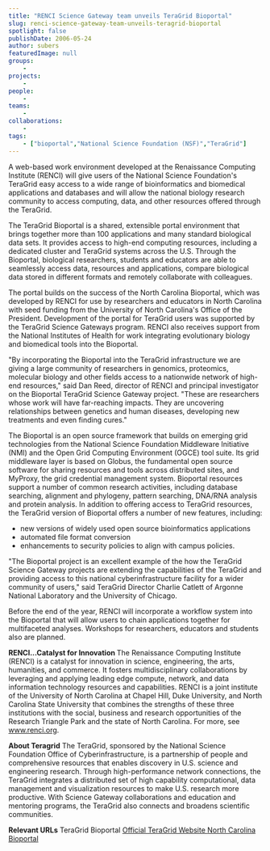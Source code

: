 ```yaml
---
title: "RENCI Science Gateway team unveils TeraGrid Bioportal"
slug: renci-science-gateway-team-unveils-teragrid-bioportal
spotlight: false
publishDate: 2006-05-24
author: subers
featuredImage: null
groups:
    - 
projects:
    - 
people:
    - 
teams: 
    - 
collaborations:
    - 
tags:
    - ["bioportal","National Science Foundation (NSF)","TeraGrid"]
---
```

A web-based work environment developed at the Renaissance Computing Institute (RENCI) will give users of the National Science Foundation's TeraGrid easy access to a wide range of bioinformatics and biomedical applications and databases and will allow the national biology research community to access computing, data, and other resources offered through the TeraGrid.<!--more-->

The TeraGrid Bioportal is a shared, extensible portal environment that brings together more than 100 applications and many standard biological data sets. It provides access to high-end computing resources, including a dedicated cluster and TeraGrid systems across the U.S. Through the Bioportal, biological researchers, students and educators are able to seamlessly access data, resources and applications, compare biological data stored in different formats and remotely collaborate with colleagues.

The portal builds on the success of the North Carolina Bioportal, which was developed by RENCI for use by researchers and educators in North Carolina with seed funding from the University of North Carolina's Office of the President. Development of the portal for TeraGrid users was supported by the TeraGrid Science Gateways program. RENCI also receives support from the National Institutes of Health for work integrating evolutionary biology and biomedical tools into the Bioportal.

"By incorporating the Bioportal into the TeraGrid infrastructure we are giving a large community of researchers in genomics, proteomics, molecular biology and other fields access to a nationwide network of high-end resources," said Dan Reed, director of RENCI and principal investigator on the Bioportal TeraGrid Science Gateway project. "These are researchers whose work will have far-reaching impacts. They are uncovering relationships between genetics and human diseases, developing new treatments and even finding cures."

The Bioportal is an open source framework that builds on emerging grid technologies from the National Science Foundation Middleware Initiative (NMI) and the Open Grid Computing Environment (OGCE) tool suite. Its grid middleware layer is based on Globus, the fundamental open source software for sharing resources and tools across distributed sites, and MyProxy, the grid credential management system. Bioportal resources support a number of common research activities, including database searching, alignment and phylogeny, pattern searching, DNA/RNA analysis and protein analysis. In addition to offering access to TeraGrid resources, the TeraGrid version of Bioportal offers a number of new features, including:
<ul type="disc">
	<li>new versions of widely used open source bioinformatics applications</li>
	<li>automated file format conversion</li>
	<li>enhancements to security policies to align with campus policies.</li>
</ul>
"The Bioportal project is an excellent example of the how the TeraGrid Science Gateway projects are extending the capabilities of the TeraGrid and providing access to this national cyberinfrastructure facility for a wider community of users," said TeraGrid Director Charlie Catlett of Argonne National Laboratory and the University of Chicago.

Before the end of the year, RENCI will incorporate a workflow system into the Bioportal that will allow users to chain applications together for multifaceted analyses. Workshops for researchers, educators and students also are planned.

<strong> RENCI...Catalyst for Innovation </strong>
The Renaissance Computing Institute (RENCI) is a catalyst for innovation in science, engineering, the arts, humanities, and commerce. It fosters multidisciplinary collaborations by leveraging and applying leading edge compute, network, and data information technology resources and capabilities. RENCI is a joint institute of the University of North Carolina at Chapel Hill, Duke University, and North Carolina State University that combines the strengths of these three institutions with the social, business and research opportunities of the Research Triangle Park and the state of North Carolina. For more, see <a href="http://www.renci.org/">www.renci.org</a>.

<strong> About Teragrid</strong>
The TeraGrid, sponsored by the National Science Foundation Office of Cyberinfrastructure, is a partnership of people and comprehensive resources that enables discovery in U.S. science and engineering research. Through high-performance network connections, the TeraGrid integrates a distributed set of high capability computational, data management and visualization resources to make U.S. research more productive. With Science Gateway collaborations and education and mentoring programs, the TeraGrid also connects and broadens scientific communities.

<strong>Relevant URLs</strong>
TeraGrid Bioportal
<a href="http://www.teragrid.org/" target="_blank">Official TeraGrid Website </a>
<a href="http://www.ncbioportal.org/" target="_blank">North Carolina Bioportal</a>
